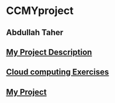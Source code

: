 # CCMYproject
## Abdullah Taher
## [ My Project Description  ](https://github.com/AbdullahTaher93/CCMYproject/tree/gh-pages)
## [ Cloud computing Exercises ](https://github.com/AbdullahTaher93/CC-Exercise)
## [My Project](https://abdullahtaher93.github.io/CCMYproject/)
